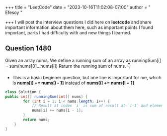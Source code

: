 +++
title = "LeetCode"
date = "2023-10-16T11:02:08-07:00"
author = " Efesoy "


+++
 I will post the interview questions I did here on **leetcode** and share important information about them here, such as important points I found important, parts I had difficulty with and new things I learned.

## Question 1480
Given an array nums. We define a running sum of an array as runningSum[i] = sum(nums[0]…nums[i])
Return the running sum of nums.
👇 
- This is a basic beginner question, but one line is important for me, which is **nums[i] += nums[i - 1]** instead of **nums[i] += nums[i + 1]**   
```java
class Solution {
public int[] runningSum(int[] nums) {
        for (int i = 1; i < nums.length; i++) {
            // Result at index `i` is sum of result at `i-1` and element at `i`.
            nums[i] += nums[i - 1];
        }
        return nums;
    }
}
```